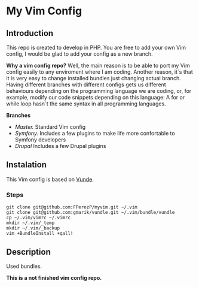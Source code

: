 # My Vim Config

## Introduction
This repo is created to develop in PHP. You are free to add your own Vim config, I would be glad to add your config as a new branch.

**Why a vim config repo?**
Well, the main reason is to be able to port my Vim config easily to any enviroment where I am coding. Another reason, it´s that it is very easy to change installed bundles just changing actual branch. Having different branches with different configs gets us different behaviours depending on the programming language we are coding, or, for example, modify our code snippets depending on this language: A for or while loop hasn´t the same syntax in all programming languages.

**Branches**
* *Master.* Standard Vim config
* *Symfony.* Includes a few plugins to make life more confortable to Symfony developers
* *Drupal* Includes a few Drupal plugins

## Instalation
This Vim config is based on [Vunde](https://github.com/gmarik/vundle).

### Steps

```git
git clone git@github.com:FPerezP/myvim.git ~/.vim
git clone git@github.com:gmarik/vundle.git ~/.vim/bundle/vundle
cp ~/.vim/vimrc ~/.vimrc
mkdir ~/.vim/_temp
mkdir ~/.vim/_backup
vim +BundleInstall +qall!
```


## Description
Used bundles.


**This is a not finished vim config repo.**
